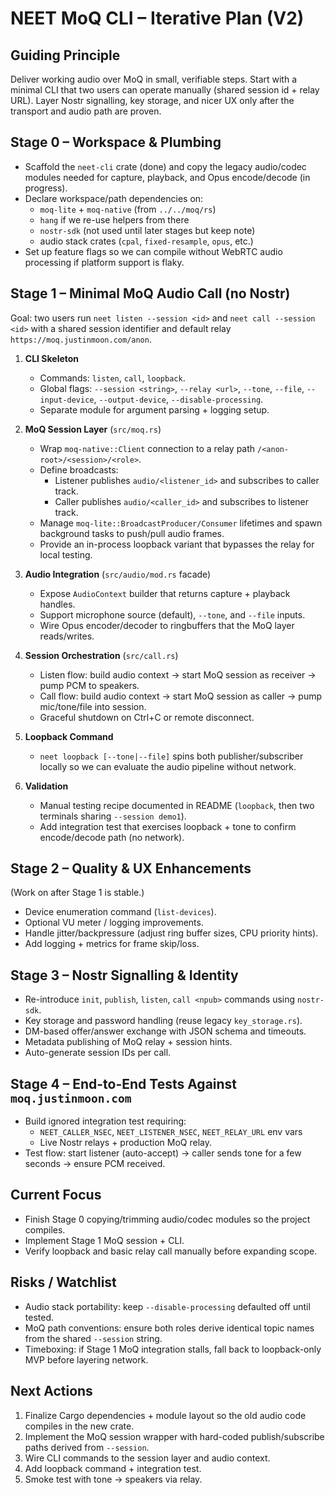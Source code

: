 # NEET MoQ CLI – Iterative Plan (V2)

## Guiding Principle
Deliver working audio over MoQ in small, verifiable steps. Start with a minimal CLI that two users can operate manually (shared session id + relay URL). Layer Nostr signalling, key storage, and nicer UX only after the transport and audio path are proven.

## Stage 0 – Workspace & Plumbing
- Scaffold the `neet-cli` crate (done) and copy the legacy audio/codec modules needed for capture, playback, and Opus encode/decode (in progress).
- Declare workspace/path dependencies on:
  - `moq-lite` + `moq-native` (from `../../moq/rs`)
  - `hang` if we re-use helpers from there
  - `nostr-sdk` (not used until later stages but keep note)
  - audio stack crates (`cpal`, `fixed-resample`, `opus`, etc.)
- Set up feature flags so we can compile without WebRTC audio processing if platform support is flaky.

## Stage 1 – Minimal MoQ Audio Call (no Nostr)
Goal: two users run `neet listen --session <id>` and `neet call --session <id>` with a shared session identifier and default relay `https://moq.justinmoon.com/anon`.

1. **CLI Skeleton**
   - Commands: `listen`, `call`, `loopback`.
   - Global flags: `--session <string>`, `--relay <url>`, `--tone`, `--file`, `--input-device`, `--output-device`, `--disable-processing`.
   - Separate module for argument parsing + logging setup.

2. **MoQ Session Layer** (`src/moq.rs`)
   - Wrap `moq-native::Client` connection to a relay path `/<anon-root>/<session>/<role>`.
   - Define broadcasts:
     * Listener publishes `audio/<listener_id>` and subscribes to caller track.
     * Caller publishes `audio/<caller_id>` and subscribes to listener track.
   - Manage `moq-lite::BroadcastProducer/Consumer` lifetimes and spawn background tasks to push/pull audio frames.
   - Provide an in-process loopback variant that bypasses the relay for local testing.

3. **Audio Integration** (`src/audio/mod.rs` facade)
   - Expose `AudioContext` builder that returns capture + playback handles.
   - Support microphone source (default), `--tone`, and `--file` inputs.
   - Wire Opus encoder/decoder to ringbuffers that the MoQ layer reads/writes.

4. **Session Orchestration** (`src/call.rs`)
   - Listen flow: build audio context → start MoQ session as receiver → pump PCM to speakers.
   - Call flow: build audio context → start MoQ session as caller → pump mic/tone/file into session.
   - Graceful shutdown on Ctrl+C or remote disconnect.

5. **Loopback Command**
   - `neet loopback [--tone|--file]` spins both publisher/subscriber locally so we can evaluate the audio pipeline without network.

6. **Validation**
   - Manual testing recipe documented in README (`loopback`, then two terminals sharing `--session demo1`).
   - Add integration test that exercises loopback + tone to confirm encode/decode path (no network).

## Stage 2 – Quality & UX Enhancements
(Work on after Stage 1 is stable.)
- Device enumeration command (`list-devices`).
- Optional VU meter / logging improvements.
- Handle jitter/backpressure (adjust ring buffer sizes, CPU priority hints).
- Add logging + metrics for frame skip/loss.

## Stage 3 – Nostr Signalling & Identity
- Re-introduce `init`, `publish`, `listen`, `call <npub>` commands using `nostr-sdk`.
- Key storage and password handling (reuse legacy `key_storage.rs`).
- DM-based offer/answer exchange with JSON schema and timeouts.
- Metadata publishing of MoQ relay + session hints.
- Auto-generate session IDs per call.

## Stage 4 – End-to-End Tests Against `moq.justinmoon.com`
- Build ignored integration test requiring:
  - `NEET_CALLER_NSEC`, `NEET_LISTENER_NSEC`, `NEET_RELAY_URL` env vars
  - Live Nostr relays + production MoQ relay.
- Test flow: start listener (auto-accept) → caller sends tone for a few seconds → ensure PCM received.

## Current Focus
- Finish Stage 0 copying/trimming audio/codec modules so the project compiles.
- Implement Stage 1 MoQ session + CLI.
- Verify loopback and basic relay call manually before expanding scope.

## Risks / Watchlist
- Audio stack portability: keep `--disable-processing` defaulted off until tested.
- MoQ path conventions: ensure both roles derive identical topic names from the shared `--session` string.
- Timeboxing: if Stage 1 MoQ integration stalls, fall back to loopback-only MVP before layering network.

## Next Actions
1. Finalize Cargo dependencies + module layout so the old audio code compiles in the new crate.
2. Implement the MoQ session wrapper with hard-coded publish/subscribe paths derived from `--session`.
3. Wire CLI commands to the session layer and audio context.
4. Add loopback command + integration test.
5. Smoke test with tone → speakers via relay.
